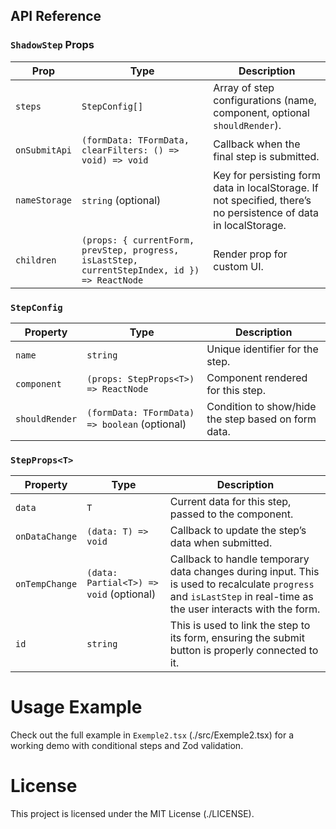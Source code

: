 ## API Reference

### `ShadowStep` Props

| Prop          | Type                                                                 | Description                                                                  |
|---------------|----------------------------------------------------------------------|------------------------------------------------------------------------------|
| `steps`       | `StepConfig[]`                                                       | Array of step configurations (name, component, optional `shouldRender`).     |
| `onSubmitApi` | `(formData: TFormData, clearFilters: () => void) => void`            | Callback when the final step is submitted.                                   |
| `nameStorage` | `string` (optional)                                                  | Key for persisting form data in localStorage. If not specified, there’s no persistence of data in localStorage.                                |
| `children`    | `(props: { currentForm, prevStep, progress, isLastStep, currentStepIndex, id }) => ReactNode` | Render prop for custom UI.                        |

### `StepConfig`

| Property       | Type                               | Description                                              |
|----------------|------------------------------------|----------------------------------------------------------|
| `name`         | `string`                          | Unique identifier for the step.                          |
| `component`    | `(props: StepProps<T>) => ReactNode` | Component rendered for this step.                     |
| `shouldRender` | `(formData: TFormData) => boolean` (optional) | Condition to show/hide the step based on form data. |

### `StepProps<T>`

| Property       | Type                               | Description                                              |
|----------------|------------------------------------|----------------------------------------------------------|
| `data`         | `T`                               | Current data for this step, passed to the component.     |
| `onDataChange` | `(data: T) => void`               | Callback to update the step’s data when submitted.       |
| `onTempChange` | `(data: Partial<T>) => void` (optional) | Callback to handle temporary data changes during input. This is used to recalculate `progress` and `isLastStep` in real-time as the user interacts with the form.|
| `id`           | `string`                          | This is used to link the step to its form, ensuring the submit button is properly connected to it.  |

# Usage Example

Check out the full example in `Exemple2.tsx` (./src/Exemple2.tsx) for a working demo with conditional steps and Zod validation.

# License

This project is licensed under the MIT License (./LICENSE).